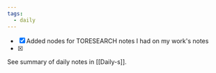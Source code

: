 ```yaml
---
tags:
  - daily
---
```


- [x] Added nodes for TORESEARCH notes I had on my work's notes
- [x] 


See summary of daily notes in [[Daily-s]].